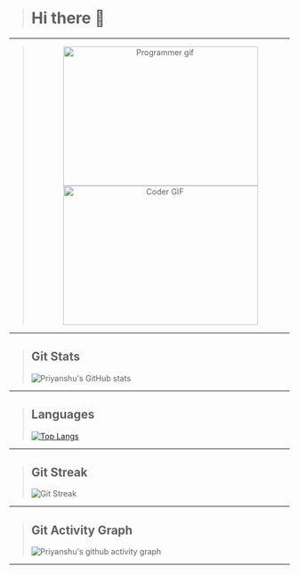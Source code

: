 ># Hi there 👋 

---

><div align="center"><img alt="Programmer gif" height=250 width=350 src="https://c.tenor.com/NOYF3f82b_gAAAAC/programmer.gif" /><img alt="Coder GIF" height=250 width=350 src="https://images.squarespace-cdn.com/content/v1/5769fc401b631bab1addb2ab/1541580611624-TE64QGKRJG8SWAIUS7NS/ke17ZwdGBToddI8pDm48kPoswlzjSVMM-SxOp7CV59BZw-zPPgdn4jUwVcJE1ZvWQUxwkmyExglNqGp0IvTJZamWLI2zvYWH8K3-s_4yszcp2ryTI0HqTOaaUohrI8PI6FXy8c9PWtBlqAVlUS5izpdcIXDZqDYvprRqZ29Pw0o/coding-freak.gif" /></div>

---

>## Git Stats
>![Priyanshu's GitHub stats](https://github-readme-stats.vercel.app/api?username=Priyanshu-Vyas&show_icons=true&count_private=true&include_all_commits=true&theme=react)

---

>## Languages
> [![Top Langs](https://github-readme-stats.vercel.app/api/top-langs/?username=Priyanshu-Vyas&langs_count=10&layout=compact&theme=react)](https://github.com/Priyanshu-Vyas/github-readme-stats)

---

>## Git Streak
> ![Git Streak](https://github-readme-streak-stats.herokuapp.com/?user=Priyanshu-Vyas&theme=react)

---

>## Git Activity Graph
> ![Priyanshu's github activity graph](https://activity-graph.herokuapp.com/graph?username=Priyanshu-Vyas&theme=react-dark)

---
